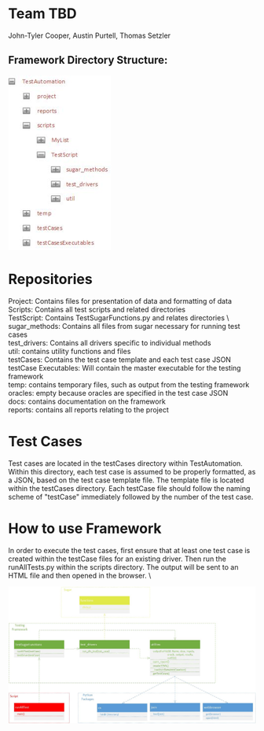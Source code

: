 # Team TBD

John-Tyler Cooper, Austin Purtell, Thomas Setzler

## Framework Directory Structure:

![directory framework](https://raw.githubusercontent.com/csci-362-02-2019/TBD/master/DirectoryTree.jpg)

# Repositories 
Project: Contains files for presentation of data and formatting of data \
Scripts: Contains all test scripts and related directories \
TestScript: Contains TestSugarFunctions.py and relates directories \ 
sugar_methods: Contains all files from sugar necessary for running test cases \
test_drivers: Contains all drivers specific to individual methods \
util: contains utility functions and files \
testCases: Contains the test case template and each test case JSON \
testCase Executables: Will contain the master executable for the testing framework \
temp: contains temporary files, such as output from the testing framework \
oracles: empty because oracles are specified in the test case JSON \
docs: contains documentation on the framework \
reports: contains all reports relating to the project

# Test Cases

Test cases are located in the testCases directory within TestAutomation.  Within this directory, each test case is assumed to be properly formatted, as a JSON, based on the test case template file.  The template file is located within the testCases directory.  Each testCase file should follow the naming scheme of "testCase" immediately followed by the number of the test case.

# How to use Framework 
In order to execute the test cases, first ensure that at least one test case is created within the testCase files for an existing driver.  Then run the runAllTests.py within the scripts directory.  The output will be sent to an HTML file and then opened in the browser. \ 

![framework_structure](https://raw.githubusercontent.com/csci-362-02-2019/TBD/master/TestingArch.jpg)

